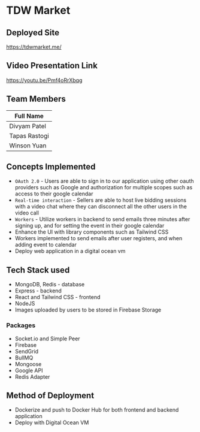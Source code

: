 # TDW Market

## Deployed Site 
https://tdwmarket.me/

## Video Presentation Link

https://youtu.be/Pmf4oRrXbqg

## Team Members

| Full Name         | 
| ----------------- |
| Divyam Patel      |
| Tapas Rastogi     |
| Winson Yuan       |

## Concepts Implemented
- `OAuth 2.0` - Users are able to sign in to our application using other oauth providers such as Google and authorization for multiple scopes such as access to their google calendar 
- `Real-time interaction` - Sellers are able to host live bidding sessions with a video chat where they can disconnect all the other users in the video call 
- `Workers` - Utilize workers in backend to send emails three minutes after signing up, and for setting the event in their google calendar 
- Enhance the UI with library components such as Tailwind CSS
- Workers implemented to send emails after user registers, and when adding event to calendar
- Deploy web application in a digital ocean vm

## Tech Stack used
- MongoDB, Redis - database
- Express - backend
- React and Tailwind CSS - frontend 
- NodeJS
- Images uploaded by users to be stored in Firebase Storage
### Packages 
- Socket.io and Simple Peer 
- Firebase 
- SendGrid 
- BullMQ 
- Mongoose 
- Google API 
- Redis Adapter 

## Method of Deployment
- Dockerize and push to Docker Hub for both frontend and backend application
- Deploy with Digital Ocean VM


